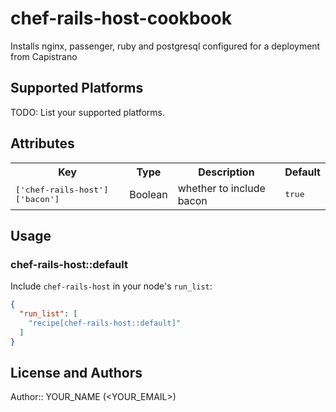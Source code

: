 # chef-rails-host-cookbook

Installs nginx, passenger, ruby and postgresql configured for a deployment from Capistrano

## Supported Platforms

TODO: List your supported platforms.

## Attributes

<table>
  <tr>
    <th>Key</th>
    <th>Type</th>
    <th>Description</th>
    <th>Default</th>
  </tr>
  <tr>
    <td><tt>['chef-rails-host']['bacon']</tt></td>
    <td>Boolean</td>
    <td>whether to include bacon</td>
    <td><tt>true</tt></td>
  </tr>
</table>

## Usage

### chef-rails-host::default

Include `chef-rails-host` in your node's `run_list`:

```json
{
  "run_list": [
    "recipe[chef-rails-host::default]"
  ]
}
```

## License and Authors

Author:: YOUR_NAME (<YOUR_EMAIL>)
